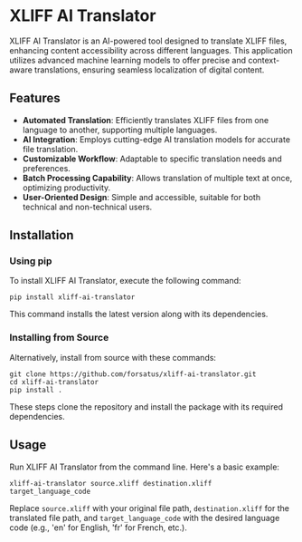 # XLIFF AI Translator

XLIFF AI Translator is an AI-powered tool designed to translate XLIFF files, enhancing content accessibility across different languages. This application utilizes advanced machine learning models to offer precise and context-aware translations, ensuring seamless localization of digital content.

## Features

- **Automated Translation**: Efficiently translates XLIFF files from one language to another, supporting multiple languages.
- **AI Integration**: Employs cutting-edge AI translation models for accurate file translation.
- **Customizable Workflow**: Adaptable to specific translation needs and preferences.
- **Batch Processing Capability**: Allows translation of multiple text at once, optimizing productivity.
- **User-Oriented Design**: Simple and accessible, suitable for both technical and non-technical users.

## Installation

### Using pip

To install XLIFF AI Translator, execute the following command:

```
pip install xliff-ai-translator
```

This command installs the latest version along with its dependencies.

### Installing from Source

Alternatively, install from source with these commands:

```
git clone https://github.com/forsatus/xliff-ai-translator.git
cd xliff-ai-translator
pip install .
```

These steps clone the repository and install the package with its required dependencies.

## Usage

Run XLIFF AI Translator from the command line. Here's a basic example:

```
xliff-ai-translator source.xliff destination.xliff target_language_code
```

Replace `source.xliff` with your original file path, `destination.xliff` for the translated file path, and `target_language_code` with the desired language code (e.g., 'en' for English, 'fr' for French, etc.).
